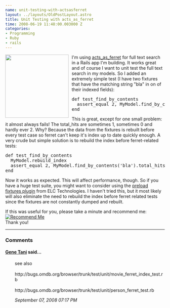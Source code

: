 ```yaml
--- 
name: unit-testing-with-actsasferret
layout: ../layouts/OldPostLayout.astro
title: Unit Testing with acts_as_ferret
time: 2008-06-19 11:48:00.003000 Z
categories: 
- Programming
- Ruby
- rails
---
```

<img style="float:left; margin:0 10px 10px 0;cursor:pointer; cursor:hand;width: 200px;" src="http://ferret.davebalmain.com/logo.png" border="0" alt="" />
I'm using <a href="http://projects.jkraemer.net/acts_as_ferret/">acts_as_ferret</a> for full text search in a Rails app I'm building. It works great and of course I want to unit test the full text search in my models. So I added an extremely simple test (I have two fixtures that have the matching string "bla" in on of their indexed fields):
<pre class="prettyprint">
def test_find_by_contents
  assert_equal 2, MyModel.find_by_contents('bla').total_hits
end
</pre>
This is great, except for one small problem: it almost always fails! The total_hits are sometimes 1, sometimes 0 and hardly ever 2. Why? Because the data from the fixtures is rebuilt before every test case so ferret can't keep it's index up to date quickly enough. 
A very crude but simple solution is to rebuild the index before ferret-related tests:
<pre class="prettyprint">
def test_find_by_contents
  MyModel.rebuild_index
  assert_equal 2, MyModel.find_by_contents('bla').total_hits
end
</pre>
Now it works as expected. This will affect performance, though. So if you have a huge test suite, you might want to consider using the <a href="http://www.elctech.com/2007/5/31/preloading-fixtures">preload fixtures plugin</a> from ELC Technologies. I haven't tried this, but it most likely will also eliminate the need to rebuild the index before ferret related tests since the fixtures are not constantly dumped and rebuilt.

If this was useful for you, please take a minute and recommend me:<br><a href="http://workingwithrails.com/recommendation/new/person/11816-johannes-fahrenkrug"><img alt="Recommend Me" src="http://workingwithrails.com/images/tools/compact-small-button.jpg"></a><br>Thank you!
<br/><hr/><h3>Comments</h3>
<div class="swcomment"><h4><a href="http://www.blogger.com/profile/07627225095848131967">Gene Tani</a> said...</h4>
<p style="margin-left: 30px">see also<BR/><BR/>http://bugs.omdb.org/browser/trunk/test/unit/movie_ferret_index_test.rb<BR/><BR/>http://bugs.omdb.org/browser/trunk/test/unit/person_ferret_test.rb</p>
<em class="swlightgray" style="margin-left: 30px">September 07, 2008 07:17 PM</em></div>
